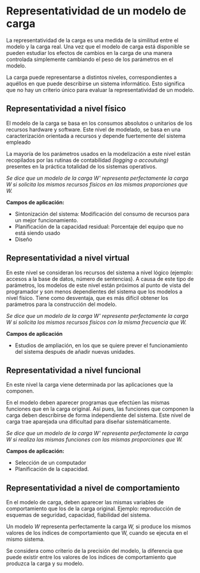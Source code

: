 # Representatividad de un modelo de carga

La representatividad de la carga es una medida de la similitud entre el modelo y la carga real. Una vez que el modelo de carga está disponible se pueden estudiar los efectos de cambios en la carga de una manera controlada simplemente cambiando el peso de los parámetros en el modelo.

La carga puede representarse a distintos niveles, correspondientes a aquéllos en que puede describirse un sistema informático. Esto significa que no hay un criterio único para evaluar la representatividad de un modelo.

## Representatividad a nivel físico

El modelo de la carga se basa en los consumos absolutos o unitarios de los recursos hardware y software. Este nivel de modelado, se basa en una caracterización orientada a recursos y depende fuertemente del sistema empleado

La mayoría de los parámetros usados en la modelización a este nivel están recopilados por las rutinas de contabilidad *(logging o accoutuing)* presentes en la práctica totalidad de los sistemas operativos.

*Se dice que un modelo de la carga W' representa perfectamente la carga W si solicita los mismos recursos físicos en las mismas proporciones que W.*

**Campos de aplicación:**

* Sintonización del sistema: Modificación del consumo de recursos para un mejor funcionamiento.
* Planificación de la capacidad residual: Porcentaje del equipo que no está siendo usado
* Diseño

## Representatividad a nivel virtual

En este nivel se consideran los recursos del sistema a nivel lógico (ejemplo: accesos a la base de datos, número de sentencias). A causa de este tipo de parámetros, los modelos de este nivel están próximos al punto de vista del programador y son menos dependientes del sistema que los modelos a nivel físico. Tiene como desventaja, que es más difícil obtener los parámetros para la construcción del modelo.

*Se dice que un modelo de la carga W' representa perfectamente la carga W si solicita los mismos recursos físicos con la misma frecuencia que W.*

**Campos de aplicación**

* Estudios de ampliación, en los que se quiere prever el funcionamiento del sistema después de añadir nuevas unidades.

## Representatividad a nivel funcional

En este nivel la carga viene determinada por las aplicaciones que la componen.

En el modelo deben aparecer programas que efectúen las mismas funciones que en la carga original. Así pues, las funciones que componen la carga deben describirse de forma independiente del sistema. Este nivel de carga trae aparejada una dificultad para diseñar sistemáticamente.

*Se dice que un modelo de la carga W' representa perfectamente la carga W si realiza las mismas funciones con las mismas proporciones que W.*

**Campos de aplicación:**

* Selección de un computador
* Planificación de la capacidad.

## Representatividad a nivel de comportamiento

En el modelo de carga, deben aparecer las mismas variables de comportamiento que los de la carga original. Ejemplo: reproducción de esquemas de seguridad, capacidad, fiabilidad del sistema.

Un modelo *W* representa perfectamente la carga *W,* si produce los mismos valores de los índices de comportamiento que W, cuando se ejecuta en el mismo sistema.

Se considera como criterio de la precisión del modelo, la diferencia que puede existir entre los valores de los índices de comportamiento que produzca la carga y su modelo. 